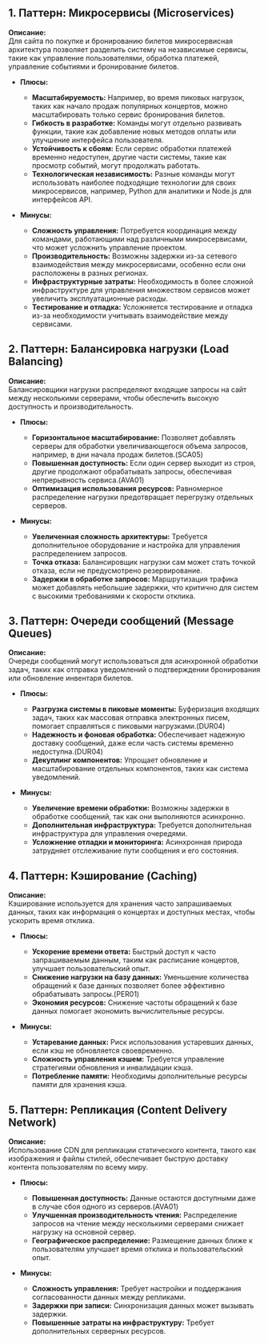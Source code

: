 ## 1. Паттерн: Микросервисы (Microservices)

**Описание:**  
Для сайта по покупке и бронированию билетов микросервисная архитектура позволяет разделить систему на независимые сервисы, такие как управление пользователями, обработка платежей, управление событиями и бронирование билетов.

- **Плюсы:**
  - **Масштабируемость:** Например, во время пиковых нагрузок, таких как начало продаж популярных концертов, можно масштабировать только сервис бронирования билетов.
  - **Гибкость в разработке:** Команды могут отдельно развивать функции, такие как добавление новых методов оплаты или улучшение интерфейса пользователя.
  - **Устойчивость к сбоям:** Если сервис обработки платежей временно недоступен, другие части системы, такие как просмотр событий, могут продолжать работать.
  - **Технологическая независимость:** Разные команды могут использовать наиболее подходящие технологии для своих микросервисов, например, Python для аналитики и Node.js для интерфейсов API.

- **Минусы:**
  - **Сложность управления:** Потребуется координация между командами, работающими над различными микросервисами, что может усложнить управление проектом.
  - **Производительность:** Возможны задержки из-за сетевого взаимодействия между микросервисами, особенно если они расположены в разных регионах.
  - **Инфраструктурные затраты:** Необходимость в более сложной инфраструктуре для управления множеством сервисов может увеличить эксплуатационные расходы.
  - **Тестирование и отладка:** Усложняется тестирование и отладка из-за необходимости учитывать взаимодействие между сервисами.

## 2. Паттерн: Балансировка нагрузки (Load Balancing)

**Описание:**  
Балансировщики нагрузки распределяют входящие запросы на сайт между несколькими серверами, чтобы обеспечить высокую доступность и производительность.

- **Плюсы:**
  - **Горизонтальное масштабирование:** Позволяет добавлять серверы для обработки увеличивающегося объема запросов, например, в дни начала продаж билетов.(SCA05)
  - **Повышенная доступность:** Если один сервер выходит из строя, другие продолжают обрабатывать запросы, обеспечивая непрерывность сервиса.(AVA01)
  - **Оптимизация использования ресурсов:** Равномерное распределение нагрузки предотвращает перегрузку отдельных серверов.

- **Минусы:**
  - **Увеличенная сложность архитектуры:** Требуется дополнительное оборудование и настройка для управления распределением запросов.
  - **Точка отказа:** Балансировщик нагрузки сам может стать точкой отказа, если не предусмотрено резервирование.
  - **Задержки в обработке запросов:** Маршрутизация трафика может добавлять небольшие задержки, что критично для систем с высокими требованиями к скорости отклика.

## 3. Паттерн: Очереди сообщений (Message Queues)

**Описание:**  
Очереди сообщений могут использоваться для асинхронной обработки задач, таких как отправка уведомлений о подтверждении бронирования или обновление инвентаря билетов.

- **Плюсы:**
  - **Разгрузка системы в пиковые моменты:** Буферизация входящих задач, таких как массовая отправка электронных писем, помогает справляться с пиковыми нагрузками.(DUR04)
  - **Надежность и фоновая обработка:** Обеспечивает надежную доставку сообщений, даже если часть системы временно недоступна.(DUR04)
  - **Декуплинг компонентов:** Упрощает обновление и масштабирование отдельных компонентов, таких как система уведомлений.

- **Минусы:**
  - **Увеличение времени обработки:** Возможны задержки в обработке сообщений, так как они выполняются асинхронно.
  - **Дополнительная инфраструктура:** Требуется дополнительная инфраструктура для управления очередями.
  - **Усложнение отладки и мониторинга:** Асинхронная природа затрудняет отслеживание пути сообщения и его состояния.

## 4. Паттерн: Кэширование (Caching)

**Описание:**  
Кэширование используется для хранения часто запрашиваемых данных, таких как информация о концертах и доступных местах, чтобы ускорить время отклика.

- **Плюсы:**
  - **Ускорение времени ответа:** Быстрый доступ к часто запрашиваемым данным, таким как расписание концертов, улучшает пользовательский опыт.
  - **Снижение нагрузки на базу данных:** Уменьшение количества обращений к базе данных позволяет более эффективно обрабатывать запросы.(PER01)
  - **Экономия ресурсов:** Снижение частоты обращений к базе данных помогает экономить вычислительные ресурсы.

- **Минусы:**
  - **Устаревание данных:** Риск использования устаревших данных, если кэш не обновляется своевременно.
  - **Сложность управления кэшем:** Требуется управление стратегиями обновления и инвалидации кэша.
  - **Потребление памяти:** Необходимы дополнительные ресурсы памяти для хранения кэша.

## 5. Паттерн: Репликация (Content Delivery Network)

**Описание:**  
Использование CDN для репликации статического контента, такого как изображения и файлы стилей, обеспечивает быструю доставку контента пользователям по всему миру.

- **Плюсы:**
  - **Повышенная доступность:** Данные остаются доступными даже в случае сбоя одного из серверов.(AVA01)
  - **Улучшенная производительность чтения:** Распределение запросов на чтение между несколькими серверами снижает нагрузку на основной сервер.
  - **Географическое распределение:** Размещение данных ближе к пользователям улучшает время отклика и пользовательский опыт.

- **Минусы:**
  - **Сложность управления:** Требует настройки и поддержания согласованности данных между репликами.
  - **Задержки при записи:** Синхронизация данных может вызывать задержки.
  - **Повышенные затраты на инфраструктуру:** Требует дополнительных серверных ресурсов.